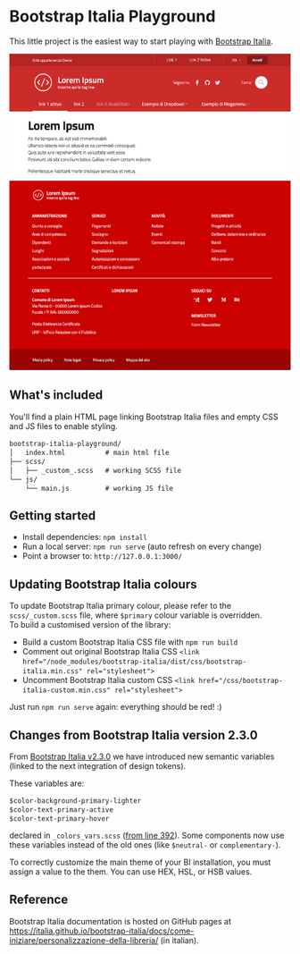 # Bootstrap Italia Playground

This little project is the easiest way to start playing with [Bootstrap Italia](https://italia.github.io/bootstrap-italia/).

<img src="https://github.com/italia/bootstrap-italia-playground/blob/main/.github/bootstrap-italia-playground.png" width="800"> 

## What's included

You'll find a plain HTML page linking Bootstrap Italia files and empty CSS and JS files to enable styling.

```
bootstrap-italia-playground/
│   index.html          # main html file
├── scss/
│   ├── _custom_.scss   # working SCSS file
└── js/
    └── main.js         # working JS file
```

## Getting started

* Install dependencies: `npm install`
* Run a local server: `npm run serve` (auto refresh on every change)
* Point a browser to: `http://127.0.0.1:3000/`

## Updating Bootstrap Italia colours

To update Bootstrap Italia primary colour, please refer to the `scss/_custom.scss` file, where `$primary` colour variable is overridden.  
To build a customised version of the library:

* Build a custom Bootstrap Italia CSS file with `npm run build`
* Comment out original Bootstrap Italia CSS `<link href="/node_modules/bootstrap-italia/dist/css/bootstrap-italia.min.css" rel="stylesheet">`
* Uncomment Bootstrap Italia custom CSS `<link href="/css/bootstrap-italia-custom.min.css" rel="stylesheet">`

Just run `npm run serve` again: everything should be red! :)

## Changes from Bootstrap Italia version 2.3.0

From [Bootstrap Italia v2.3.0](https://github.com/italia/bootstrap-italia/releases/tag/v2.3.0) we have introduced new semantic variables (linked to the next integration of design tokens).

These variables are:

```sss
$color-background-primary-lighter
$color-text-primary-active
$color-text-primary-hover
```

declared in `_colors_vars.scss` ([from line 392](https://github.com/italia/bootstrap-italia/blob/main/src/scss/utilities/colors_vars.scss)).
Some components now use these variables instead of the old ones (like `$neutral-` or `complementary-`).

To correctly customize the main theme of your BI installation, you must assign a value to the them. You can use HEX, HSL, or HSB values.

## Reference

Bootstrap Italia documentation is hosted on GitHub pages at https://italia.github.io/bootstrap-italia/docs/come-iniziare/personalizzazione-della-libreria/ (in italian).
